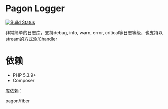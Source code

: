 Pagon Logger
============

[![Build Status](https://travis-ci.org/pagon/logger.png)](https://travis-ci.org/pagon/logger)

非常简单的日志库，支持debug, info, warn, error, critical等日志等级，也支持以stream的方式添加handler

依赖
============

- PHP 5.3.9+
- Composer

库依赖：

pagon/fiber